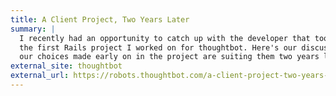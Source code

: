 ```yaml
---
title: A Client Project, Two Years Later
summary: |
  I recently had an opportunity to catch up with the developer that took over
  the first Rails project I worked on for thoughtbot. Here's our discussion on how
  our choices made early on in the project are suiting them two years later.
external_site: thoughtbot
external_url: https://robots.thoughtbot.com/a-client-project-two-years-later
---
```

